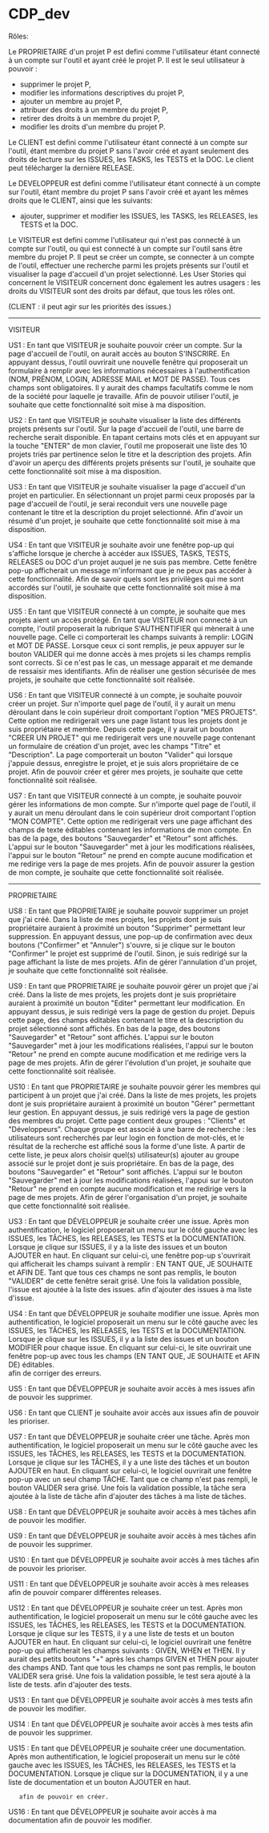 # CDP_dev

Rôles:

Le PROPRIETAIRE d'un projet P est defini comme l'utilisateur étant connecté à un compte sur l'outil et ayant créé le projet P. Il est le seul utilisateur à pouvoir :
 - supprimer le projet P,
 - modifier les informations descriptives du projet P,
 - ajouter un membre au projet P,
 - attribuer des droits à un membre du projet P,
 - retirer des droits à un membre du projet P,
 - modifier les droits d'un membre du projet P.

Le CLIENT est defini comme l'utilisateur étant connecté à un compte sur l'outil, étant membre du projet P sans l'avoir créé et ayant seulement des droits de lecture sur les ISSUES, les TASKS, les TESTS et la DOC. Le client peut télécharger la dernière RELEASE.

Le DEVELOPPEUR est defini comme l'utilisateur étant connecté à un compte sur l'outil, étant membre du projet P sans l'avoir créé et ayant les mêmes droits que le CLIENT, ainsi que les suivants:
 - ajouter, supprimer et modifier les ISSUES, les TASKS, les RELEASES, les TESTS et la DOC.

Le VISITEUR est defini comme l'utilisateur qui n'est pas connecté à un compte sur l'outil, ou qui est connecté à un compte sur l'outil sans être membre du projet P. Il peut se créer un compte, se connecter à un compte de l'outil, effectuer une recherche parmi les projets présents sur l'outil et visualiser la page d'accueil d'un projet selectionné. Les User Stories qui concernent le VISITEUR concernent donc également les autres usagers : les droits du VISITEUR sont des droits par défaut, que tous les rôles ont.

(CLIENT : il peut agir sur les priorités des issues.)

************************************************************************************************************************************

VISITEUR

US1 : En tant que VISITEUR
      je souhaite pouvoir créer un compte. Sur la page d'accueil de l'outil, on aurait accès au bouton S'INSCRIRE. En appuyant dessus, l'outil ouvrirait une nouvelle fenêtre qui proposerait un formulaire à remplir avec les informations nécessaires à l'authentification (NOM, PRÉNOM, LOGIN, ADRESSE MAIL et MOT DE PASSE). Tous ces champs sont obligatoires. Il y aurait des champs facultatifs comme le nom de la société pour laquelle je travaille.
      Afin de pouvoir utiliser l'outil, je souhaite que cette fonctionnalité soit mise à ma disposition.

US2 : En tant que VISITEUR
       je souhaite visualiser la liste des différents projets présents sur l'outil. Sur la page d'accueil de l'outil, une barre de recherche serait disponible. En tapant certains mots clés et en appuyant sur la touche "ENTER" de mon clavier, l'outil me proposerait une liste des 10 projets triés par pertinence selon le titre et la description des projets.
       Afin d'avoir un aperçu des différents projets présents sur l'outil, je souhaite que cette fonctionnalité soit mise à ma disposition.

US3 : En tant que VISITEUR
        je souhaite visualiser la page d'accueil d'un projet en particulier. En sélectionnant un projet parmi ceux proposés par la page d'accueil de l'outil, je serai reconduit vers une nouvelle page contenant le titre et la description du projet selectionné.
        Afin d'avoir un résumé d'un projet, je souhaite que cette fonctionnalité soit mise à ma disposition.

US4 : En tant que VISITEUR
        je souhaite avoir une fenêtre pop-up qui s'affiche lorsque je cherche à accéder aux ISSUES, TASKS, TESTS, RELEASES ou DOC d'un projet auquel je ne suis pas membre. Cette fenêtre pop-up afficherait un message m'informant que je ne peux pas accéder à cette fonctionnalité.
        Afin de savoir quels sont les privilèges qui me sont accordés sur l'outil, je souhaite que cette fonctionnalité soit mise à ma disposition.

US5 : En tant que VISITEUR connecté à un compte,
        je souhaite que mes projets aient un accès protégé. En tant que VISITEUR non connecté à un compte, l'outil proposerait la rubrique S'AUTHENTIFIER qui mènerait à une nouvelle page. Celle ci comporterait les champs suivants à remplir: LOGIN et MOT DE PASSE. Lorsque ceux ci sont remplis, je peux appuyer sur le bouton VALIDER qui me donne accès à mes projets si les champs remplis sont corrects. Si ce n'est pas le cas, un message apparait et me demande de ressaisir mes identifiants.
        Afin de réaliser une gestion sécurisée de mes projets, je souhaite que cette fonctionnalité soit réalisée.

US6 : En tant que VISITEUR connecté à un compte,
        je souhaite pouvoir créer un projet. Sur n'importe quel page de l'outil, il y aurait un menu déroulant dans le coin supérieur droit comportant l'option "MES PROJETS". Cette option me redirigerait vers une page listant tous les projets dont je suis propriétaire et membre. Depuis cette page, il y aurait un bouton "CREER UN PROJET" qui me redirigerait vers une nouvelle page contenant un formulaire de création d'un projet, avec les champs "Titre" et "Description". La page comporterait un bouton "Valider" qui lorsque j'appuie dessus, enregistre le projet, et je suis alors propriétaire de ce projet.
        Afin de pouvoir créer et gérer mes projets, je souhaite que cette fonctionnalité soit réalisée.

US7 : En tant que VISITEUR connecté à un compte,
        je souhaite pouvoir gérer les informations de mon compte. Sur n'importe quel page de l'outil, il y aurait un menu déroulant dans le coin supérieur droit comportant l'option "MON COMPTE". Cette option me redirigerait vers une page affichant des champs de texte éditables contenant les informations de mon compte. En bas de la page, des boutons "Sauvegarder" et "Retour" sont affichés. L'appui sur le bouton "Sauvegarder" met à jour les modifications réalisées, l'appui sur le bouton "Retour" ne prend en compte aucune modification et me redirige vers la page de mes projets.
        Afin de pouvoir assurer la gestion de mon compte, je souhaite que cette fonctionnalité soit réalisée.

************************************************************************************************************************************

PROPRIETAIRE

US8 : En tant que PROPRIETAIRE
      je souhaite pouvoir supprimer un projet que j'ai créé. Dans la liste de mes projets, les projets dont je suis propriétaire auraient à proximité un bouton "Supprimer" permettant leur suppression. En appuyant dessus, une pop-up de confirmation avec deux boutons ("Confirmer" et "Annuler") s'ouvre, si je clique sur le bouton "Confirmer" le projet est supprimé de l'outil. Sinon, je suis redirigé sur la page affichant la liste de mes projets.
      Afin de gérer l'annulation d'un projet, je souhaite que cette fonctionnalité soit réalisée.

US9 : En tant que PROPRIETAIRE
      je souhaite pouvoir gérer un projet que j'ai créé. Dans la liste de mes projets, les projets dont je suis propriétaire auraient à proximité un bouton "Editer" permettant leur modification. En appuyant dessus, je suis redirigé vers la page de gestion du projet. Depuis cette page, des champs éditables contenant le titre et la description du projet sélectionné sont affichés. En bas de la page, des boutons "Sauvegarder" et "Retour" sont affichés. L'appui sur le bouton "Sauvegarder" met à jour les modifications réalisées, l'appui sur le bouton "Retour" ne prend en compte aucune modification et me redirige vers la page de mes projets.
      Afin de gérer l'évolution d'un projet, je souhaite que cette fonctionnalité soit réalisée.

US10 : En tant que PROPRIETAIRE
      je souhaite pouvoir gérer les membres qui participent à un projet que j'ai créé. Dans la liste de mes projets, les projets dont je suis propriétaire auraient à proximité un bouton "Gérer" permettant leur gestion. En appuyant dessus, je suis redirigé vers la page de gestion des membres du projet. Cette page contient deux groupes : "Clients" et "Développeurs". Chaque groupe est associé à une barre de recherche : les utilisateurs sont recherchés par leur login en fonction de mot-clés, et le résultat de la recherche est affiché sous la forme d'une liste. A partir de cette liste, je peux alors choisir quel(s) utilisateur(s) ajouter au groupe associé sur le projet dont je suis propriétaire. En bas de la page, des boutons "Sauvegarder" et "Retour" sont affichés. L'appui sur le bouton "Sauvegarder" met à jour les modifications réalisées, l'appui sur le bouton "Retour" ne prend en compte aucune modification et me redirige vers la page de mes projets.
      Afin de gérer l'organisation d'un projet, je souhaite que cette fonctionnalité soit réalisée.

US3 : En tant que DÉVELOPPEUR
      je souhaite créer une issue. Après mon authentification, le logiciel proposerait un menu sur le côté gauche avec les ISSUES, les TÂCHES, les RELEASES, les TESTS et la DOCUMENTATION. Lorsque je clique sur ISSUES, il y a la liste des issues et un bouton AJOUTER en haut. En cliquant sur celui-ci, une fenêtre pop-up s'ouvrirait qui afficherait les champs suivant à remplir : EN TANT QUE, JE SOUHAITE et AFIN DE. Tant que tous ces champs ne sont pas remplis, le bouton "VALIDER" de cette fenêtre serait grisé. Une fois la validation possible, l'issue est ajoutée à la liste des issues.
      afin d'ajouter des issues à ma liste d'issue.

US4 : En tant que DÉVELOPPEUR
      je souhaite modifier une issue. Après mon authentification, le logiciel proposerait un menu sur le côté gauche avec les ISSUES, les TÂCHES, les RELEASES, les TESTS et la DOCUMENTATION. Lorsque je clique sur les ISSUES, il y a la liste des issues et un bouton MODIFIER pour chaque issue. En cliquant sur celui-ci, le site ouvrirait une fenêtre pop-up avec tous les champs (EN TANT QUE, JE SOUHAITE et AFIN DE) éditables.  
      afin de corriger des erreurs.

US5 : En tant que DÉVELOPPEUR
      je souhaite avoir accès à mes issues
      afin de pouvoir les supprimer.

US6 : En tant que CLIENT
      je souhaite avoir accès aux issues
      afin de pouvoir les prioriser.

US7 : En tant que DÉVELOPPEUR
      je souhaite créer une tâche. Après mon authentification, le logiciel proposerait un menu sur le côté gauche avec les ISSUES, les TÂCHES, les RELEASES, les TESTS et la DOCUMENTATION. Lorsque je clique sur les TÂCHES, il y a une liste des tâches et un bouton AJOUTER en haut. En cliquant sur celui-ci, le logiciel ouvrirait une fenêtre pop-up avec un seul champ TÂCHE. Tant que ce champ n'est pas rempli, le bouton VALIDER sera grisé. Une fois la validation possible, la tâche sera ajoutée à la liste de tâche
      afin d'ajouter des tâches à ma liste de tâches.

US8 : En tant que DÉVELOPPEUR
      je souhaite avoir accès à mes tâches
      afin de pouvoir les modifier.

US9 : En tant que DÉVELOPPEUR
      je souhaite avoir accès à mes tâches
      afin de pouvoir les supprimer.

US10 : En tant que DÉVELOPPEUR
       je souhaite avoir accès à mes tâches
       afin de pouvoir les prioriser.

US11 : En tant que DÉVELOPPEUR
       je souhaite avoir accès à mes releases
       afin de pouvoir comparer différentes releases.

US12 : En tant que DÉVELOPPEUR
       je souhaite créer un test. Après mon authentification, le logiciel proposerait un menu sur le côté gauche avec les ISSUES, les TÂCHES, les RELEASES, les TESTS et la DOCUMENTATION. Lorsque je clique sur les TESTS, il y a une liste de tests et un bouton AJOUTER en haut. En cliquant sur celui-ci, le logiciel ouvrirait une fenêtre pop-up qui afficherait les champs suivants : GIVEN, WHEN et THEN. Il y aurait des petits boutons "+" après les champs GIVEN et THEN pour ajouter des champs AND. Tant que tous les champs ne sont pas remplis, le bouton VALIDER sera grisé. Une fois la validation possible, le test sera ajouté à la liste de tests.
       afin d'ajouter des tests.

US13 : En tant que DÉVELOPPEUR
       je souhaite avoir accès à mes tests
       afin de pouvoir les modifier.

US14 : En tant que DÉVELOPPEUR
       je souhaite avoir accès à mes tests
       afin de pouvoir les supprimer.

US15 : En tant que DÉVELOPPEUR
       je souhaite créer une documentation. Après mon authentification, le logiciel proposerait un menu sur le côté gauche avec les ISSUES, les TÂCHES, les RELEASES, les TESTS et la DOCUMENTATION. Lorsque je clique sur la DOCUMENTATION, il y a une liste de documentation et un bouton AJOUTER en haut.

       afin de pouvoir en créer.

US16 : En tant que DÉVELOPPEUR
       je souhaite avoir accès à ma documentation
       afin de pouvoir les modifier.
